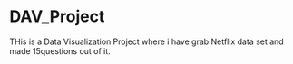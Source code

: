 # DAV_Project
THis is a Data Visualization Project where i have  grab Netflix data set
and made  15questions out of it.
